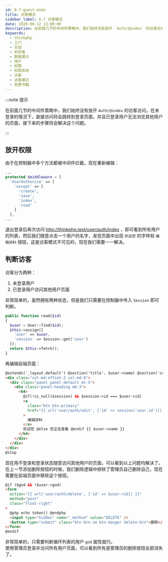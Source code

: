 ```yaml
---
id: 8-7-guest-mode
title: 访客模式
sidebar_label: 8.7 访客模式
date: 2020-08-12 13:00:00
description: 在前面几节的中间件策略中，我们始终没有放开 `Auth/@index` 的访客访问，在未登录的情况下，直接访问将会跳转到登录页面，并且已登录用户无法浏览其他用户的页面，接下来的步骤将会解决这个问题。
keywords:
  - thinkphp
  - 入门
  - 实战
  - 初学者
  - 数据展示
  - 用户
  - 权限
  - 权限系统
  - 访客
  - 访客模式
  - 免费书籍
---
```


:::note 提示

在前面几节的中间件策略中，我们始终没有放开 `Auth/@index` 的访客访问，在未登录的情况下，直接访问将会跳转到登录页面，并且已登录用户无法浏览其他用户的页面，接下来的步骤将会解决这个问题。

:::

## 放开权限

由于在控制器中多个方法都被中间件拦截，现在重新编辑：

```php title="application\user\controller\Auth.php"
...
protected $middleware = [
  'UserAuthorize' => [
    'except' => [
      'create',
      'save',
      'index',
      'read'
    ]
  ],
...
```

退出登录后再次访问 http://thinkphp.test/user/auth/index ，即可看到所有用户的列表，然后我们随意点击一个用户的名字，发现页面中出现 `欢迎您` 的字样和 `编辑资料` 按钮，这是访客模式不可见的，现在我们需要一一解决。

## 判断访客

访客分为两种：

1. 未登录用户
2. 已登录用户访问其他用户页面

非常简单的，虽然拥有两种状态，但是我们只需要在控制器中传入 `Session` 即可判断。

```php title="application\user\controller\Auth.php"
public function read($id)
{
  $user = User::find($id);
  $this->assign([
    'user' => $user,
    'session' => Session::get('user')
  ]);
  return $this->fetch();
}
```

再编辑前端页面：

```html title="resources\views\user\auth\read.blade.php"
@extends('_layout.default') @section('title', $user->name) @section('content')
<div class="col-md-offset-2 col-md-8">
  <div class="panel panel-default mt-5">
    <div class="panel-heading mb-3">
      <h4>
        @if(!is_null($session) && $session->id === $user->id)
        <a
          class="btn btn-primary"
          href="{{ url('user/auth/edit', ['id' => session('user.id')]) }}"
        >
          编辑资料
        </a>
        欢迎您 @else 您正在查看 @endif {{ $user->name }}
      </h4>
    </div>
  </div>
</div>
@stop
```

现在用不登录和登录状态随意访问其他用户的页面，可以看到以上问题均解决了。  
在上一节添加删除按钮的时候，我们删除逻辑中排除了管理员自己删除自己，现在需要在前端页面中移除这个按钮。

```html title="resources\views\user\auth\index.blade.php"
@if ($god && !$user->god)
<form
  action="{{ url('user/auth/delete', ['id' => $user->id]) }}"
  method="post"
  class="float-right"
>
  @php echo token() @endphp
  <input type="hidden" name="_method" value="DELETE" />
  <button type="submit" class="btn btn-sm btn-danger delete-btn">删除</button>
</form>
@endif
```

非常简单的，只需要判断循环列表的用户 `god` 属性就行。  
使用管理员登录并访问所有用户页面，可以看到所有是管理员的删除按钮全部消失了。
